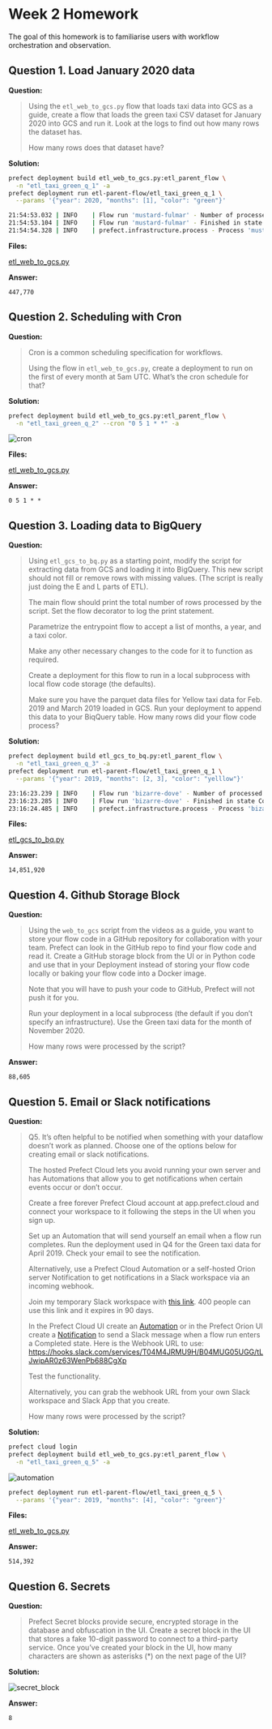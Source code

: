 # Week 2 Homework

The goal of this homework is to familiarise users with workflow orchestration and observation.

## Question 1. Load January 2020 data

**Question:**

>Using the `etl_web_to_gcs.py` flow that loads taxi data into GCS as a guide, create a flow that loads the green taxi CSV dataset for January 2020 into GCS and run it. Look at the logs to find out how many rows the dataset has.
>
>How many rows does that dataset have?

**Solution:**

```bash
prefect deployment build etl_web_to_gcs.py:etl_parent_flow \
  -n "etl_taxi_green_q_1" -a 
prefect deployment run etl-parent-flow/etl_taxi_green_q_1 \
  --params '{"year": 2020, "months": [1], "color": "green"}'
```

```bash
21:54:53.032 | INFO    | Flow run 'mustard-fulmar' - Number of processed rows: 447770
21:54:53.104 | INFO    | Flow run 'mustard-fulmar' - Finished in state Completed('All states completed.')
21:54:54.328 | INFO    | prefect.infrastructure.process - Process 'mustard-fulmar' exited cleanly.
```

**Files:**

[etl_web_to_gcs.py](https://github.com/aeryuzhev/de-zoomcamp/tree/master/homeworks/week_02/etl_web_to_gcs.py)

**Answer:**

`447,770`

## Question 2. Scheduling with Cron

**Question:**

>Cron is a common scheduling specification for workflows.
>
>Using the flow in `etl_web_to_gcs.py`, create a deployment to run on the first of every month at 5am UTC. What’s the cron schedule for that?

**Solution:**

```bash
prefect deployment build etl_web_to_gcs.py:etl_parent_flow \
  -n "etl_taxi_green_q_2" --cron "0 5 1 * *" -a
```

![cron](/homeworks/week_02/images/cron.png)

**Files:**

[etl_web_to_gcs.py](https://github.com/aeryuzhev/de-zoomcamp/tree/master/homeworks/week_02/etl_web_to_gcs.py)

**Answer:**

`0 5 1 * *`

## Question 3. Loading data to BigQuery

**Question:**

>Using `etl_gcs_to_bq.py` as a starting point, modify the script for extracting data from GCS and loading it into BigQuery. This new script should not fill or remove rows with missing values. (The script is really just doing the E and L parts of ETL).
>
>The main flow should print the total number of rows processed by the script. Set the flow decorator to log the print statement.
>
>Parametrize the entrypoint flow to accept a list of months, a year, and a taxi color.
>
>Make any other necessary changes to the code for it to function as required.
>
>Create a deployment for this flow to run in a local subprocess with local flow code storage (the defaults).
>
>Make sure you have the parquet data files for Yellow taxi data for Feb. 2019 and March 2019 loaded in GCS. Run your deployment to append this data to your BiqQuery table. How many rows did your flow code process?

**Solution:**

```bash
prefect deployment build etl_gcs_to_bq.py:etl_parent_flow \
  -n "etl_taxi_green_q_3" -a
prefect deployment run etl-parent-flow/etl_taxi_green_q_1 \
  --params '{"year": 2019, "months": [2, 3], "color": "yelllow"}'
```

```bash
23:16:23.239 | INFO    | Flow run 'bizarre-dove' - Number of processed rows: 14851920
23:16:23.285 | INFO    | Flow run 'bizarre-dove' - Finished in state Completed('All states completed.')
23:16:24.485 | INFO    | prefect.infrastructure.process - Process 'bizarre-dove' exited cleanly.
```

**Files:**

[etl_gcs_to_bq.py](https://github.com/aeryuzhev/de-zoomcamp/tree/master/homeworks/week_02/etl_gcs_to_bq.py)

**Answer:**

`14,851,920`

## Question 4. Github Storage Block

**Question:**

>Using the `web_to_gcs` script from the videos as a guide, you want to store your flow code in a GitHub repository for collaboration with your team. Prefect can look in the GitHub repo to find your flow code and read it. Create a GitHub storage block from the UI or in Python code and use that in your Deployment instead of storing your flow code locally or baking your flow code into a Docker image.
>
>Note that you will have to push your code to GitHub, Prefect will not push it for you.
>
>Run your deployment in a local subprocess (the default if you don’t specify an infrastructure). Use the Green taxi data for the month of November 2020.
>
>How many rows were processed by the script?

**Answer:**

`88,605`

## Question 5. Email or Slack notifications

**Question:**

>Q5. It’s often helpful to be notified when something with your dataflow doesn’t work as planned. Choose one of the options below for creating email or slack notifications.
>
>The hosted Prefect Cloud lets you avoid running your own server and has Automations that allow you to get notifications when certain events occur or don’t occur.
>
>Create a free forever Prefect Cloud account at app.prefect.cloud and connect your workspace to it following the steps in the UI when you sign up.
>
>Set up an Automation that will send yourself an email when a flow run completes. Run the deployment used in Q4 for the Green taxi data for April 2019. Check your email to see the notification.
>
>Alternatively, use a Prefect Cloud Automation or a self-hosted Orion server Notification to get notifications in a Slack workspace via an incoming webhook.
>
>Join my temporary Slack workspace with [this link](https://join.slack.com/t/temp-notify/shared_invite/zt-1odklt4wh-hH~b89HN8MjMrPGEaOlxIw). 400 people can use this link and it expires in 90 days.
>
>In the Prefect Cloud UI create an [Automation](https://docs.prefect.io/ui/automations) or in the Prefect Orion UI create a [Notification](https://docs.prefect.io/ui/notifications/) to send a Slack message when a flow run enters a Completed state. Here is the Webhook URL to use: <https://hooks.slack.com/services/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>
>
>Test the functionality.
>
>Alternatively, you can grab the webhook URL from your own Slack workspace and Slack App that you create.
>
>How many rows were processed by the script?

**Solution:**

```bash
prefect cloud login
prefect deployment build etl_web_to_gcs.py:etl_parent_flow \
  -n "etl_taxi_green_q_5" -a
```

![automation](/homeworks/week_02/images/automation.png)

```bash
prefect deployment run etl-parent-flow/etl_taxi_green_q_5 \
  --params '{"year": 2019, "months": [4], "color": "green"}'
```

**Files:**

[etl_web_to_gcs.py](https://github.com/aeryuzhev/de-zoomcamp/tree/master/homeworks/week_02/etl_web_to_gcs.py)

**Answer:**

`514,392`

## Question 6. Secrets

**Question:**

>Prefect Secret blocks provide secure, encrypted storage in the database and obfuscation in the UI. Create a secret block in the UI that stores a fake 10-digit password to connect to a third-party service. Once you’ve created your block in the UI, how many characters are shown as asterisks (*) on the next page of the UI?

**Solution:**

![secret_block](/homeworks/week_02/images/secret_block.png)

**Answer:**

`8`
